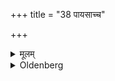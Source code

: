 +++
title = "38 पायसाच्च"

+++

<details><summary>मूलम्</summary>

पायसाच्च ३८
</details>

<details><summary>Oldenberg</summary>

40. Or of milk.
</details>
